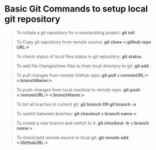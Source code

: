 # Basic Git Commands to setup local git repository

> To initiate a git repository for a new/existing project:  **git init**

> To Copy git repository from remote source: **git clone <:github repo URL:>**

> To check status of local files status in git repository: **git status**

> To add file changes/new files to from local directory to git: **git add .**

> To pull changes from remote GitHub repo: **git pull <:remoteURL:> <:branchName:>**

> To push changes from local machine to remote repo: **git push <:remoteURL:> <:branchName:>**

> To list all braches in current git: **git branch OR git branch -a**

> To switch between braches: **git checkout <:branch name:>**

> To create a new branch and switch to it: **git checkout -b <:branch name:>**

> To check/add remote source to local git: **git remote add <:GitHubURL:>**
